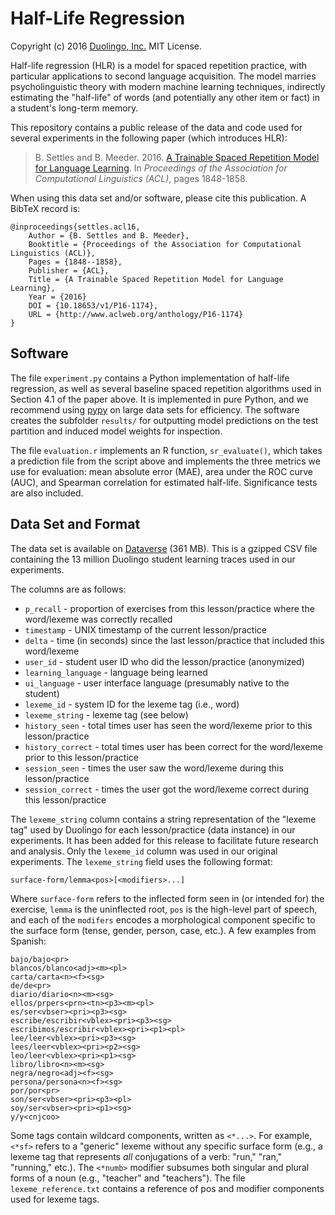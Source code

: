 # Half-Life Regression

Copyright (c) 2016 [Duolingo, Inc.](https://duolingo.com) MIT License.

Half-life regression (HLR) is a model for spaced repetition practice, with particular applications to second language acquisition. The model marries psycholinguistic theory with modern machine learning techniques, indirectly estimating the "half-life" of words (and potentially any other item or fact) in a student's long-term memory.

This repository contains a public release of the data and code used for several experiments in the following paper (which introduces HLR):

> B. Settles and B. Meeder. 2016. [A Trainable Spaced Repetition Model for Language Learning](settles.acl16.pdf).
> In _Proceedings of the Association for Computational Linguistics (ACL)_, pages 1848-1858.

When using this data set and/or software, please cite this publication. A BibTeX record is:

```
@inproceedings{settles.acl16,
    Author = {B. Settles and B. Meeder},
    Booktitle = {Proceedings of the Association for Computational Linguistics (ACL)},
    Pages = {1848--1858},
    Publisher = {ACL},
    Title = {A Trainable Spaced Repetition Model for Language Learning},
    Year = {2016}
    DOI = {10.18653/v1/P16-1174},
    URL = {http://www.aclweb.org/anthology/P16-1174}
}
```


## Software

The file ``experiment.py`` contains a Python implementation of half-life regression, as well as several baseline spaced repetition algorithms used in Section 4.1 of the paper above. It is implemented in pure Python, and we recommend using [pypy](http://pypy.org/) on large data sets for efficiency. The software creates the subfolder ``results/`` for outputting model predictions on the test partition and induced model weights for inspection.

The file ``evaluation.r`` implements an R function, ``sr_evaluate()``, which takes a prediction file from the script above and implements the three metrics we use for evaluation: mean absolute error (MAE), area under the ROC curve (AUC), and Spearman correlation for estimated half-life. Significance tests are also included.


## Data Set and Format

The data set is available on [Dataverse](https://dataverse.harvard.edu/dataset.xhtml?persistentId=doi:10.7910/DVN/N8XJME) (361 MB). This is a gzipped CSV file containing the 13 million Duolingo student learning traces used in our experiments.

The columns are as follows:

* ``p_recall`` - proportion of exercises from this lesson/practice where the word/lexeme was correctly recalled
* ``timestamp`` - UNIX timestamp of the current lesson/practice
* ``delta`` - time (in seconds) since the last lesson/practice that included this word/lexeme
* ``user_id`` - student user ID who did the lesson/practice (anonymized)
* ``learning_language`` - language being learned
* ``ui_language`` - user interface language (presumably native to the student)
* ``lexeme_id`` - system ID for the lexeme tag (i.e., word)
* ``lexeme_string`` - lexeme tag (see below)
* ``history_seen`` - total times user has seen the word/lexeme prior to this lesson/practice
* ``history_correct`` - total times user has been correct for the word/lexeme prior to this lesson/practice
* ``session_seen`` - times the user saw the word/lexeme during this lesson/practice
* ``session_correct`` - times the user got the word/lexeme correct during this lesson/practice

The ``lexeme_string`` column contains a string representation of the "lexeme tag" used by Duolingo for each lesson/practice (data instance) in our experiments. It has been added for this release to facilitate future research and analysis. Only the ``lexeme_id`` column was used in our original experiments. The ``lexeme_string`` field uses the following format:

```
surface-form/lemma<pos>[<modifiers>...]
```

Where ``surface-form`` refers to the inflected form seen in (or intended for) the exercise, ``lemma`` is the uninflected root, ``pos`` is the high-level part of speech, and each of the ``modifers`` encodes a morphological component specific to the surface form (tense, gender, person, case, etc.). A few examples from Spanish:

```
bajo/bajo<pr>
blancos/blanco<adj><m><pl>
carta/carta<n><f><sg>
de/de<pr>
diario/diario<n><m><sg>
ellos/prpers<prn><tn><p3><m><pl>
es/ser<vbser><pri><p3><sg>
escribe/escribir<vblex><pri><p3><sg>
escribimos/escribir<vblex><pri><p1><pl>
lee/leer<vblex><pri><p3><sg>
lees/leer<vblex><pri><p2><sg>
leo/leer<vblex><pri><p1><sg>
libro/libro<n><m><sg>
negra/negro<adj><f><sg>
persona/persona<n><f><sg>
por/por<pr>
son/ser<vbser><pri><p3><pl>
soy/ser<vbser><pri><p1><sg>
y/y<cnjcoo>
```

Some tags contain wildcard components, written as ``<*...>``. For example, ``<*sf>`` refers to a "generic" lexeme without any specific surface form (e.g., a lexeme tag that represents _all_ conjugations of a verb: "run," "ran," "running," etc.). The ``<*numb>`` modifier subsumes both singular and plural forms of a noun (e.g., "teacher" and "teachers"). The file ``lexeme_reference.txt`` contains a reference of pos and modifier components used for lexeme tags.
